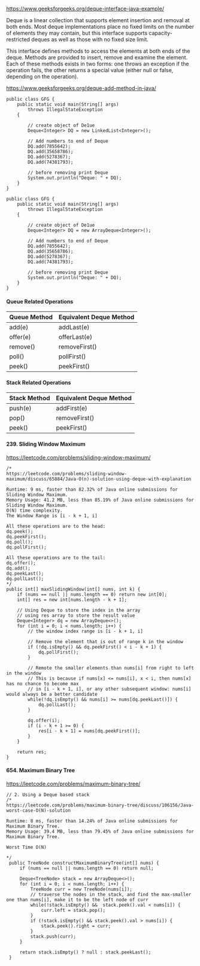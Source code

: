 https://www.geeksforgeeks.org/deque-interface-java-example/  

Deque is a linear collection that supports element insertion and removal at both ends. Most deque implementations place no fixed limits on the number of elements they may contain, but this interface supports capacity-restricted deques as well as those with no fixed size limit.

This interface defines methods to access the elements at both ends of the deque. Methods are provided to insert, remove and examine the element. Each of these methods exists in two forms: one throws an exception if the operation fails, the other returns a special value (either null or false, depending on the operation).

https://www.geeksforgeeks.org/deque-add-method-in-java/
```
public class GFG { 
    public static void main(String[] args) 
        throws IllegalStateException 
    { 
  
        // create object of De1ue 
        Deque<Integer> DQ = new LinkedList<Integer>(); 
  
        // Add numbers to end of Deque 
        DQ.add(7855642); 
        DQ.add(35658786); 
        DQ.add(5278367); 
        DQ.add(74381793); 
  
        // before removing print Deque 
        System.out.println("Deque: " + DQ); 
    } 
} 
```

```
public class GFG { 
    public static void main(String[] args) 
        throws IllegalStateException 
    { 
  
        // create object of De1ue 
        Deque<Integer> DQ = new ArrayDeque<Integer>(); 
  
        // Add numbers to end of Deque 
        DQ.add(7855642); 
        DQ.add(35658786); 
        DQ.add(5278367); 
        DQ.add(74381793); 
  
        // before removing print Deque 
        System.out.println("Deque: " + DQ); 
    } 
} 
```

#### Queue Related Operations

|Queue Method|Equivalent Deque Method|
|------------|-----------------------|
|add(e)|addLast(e)|
|offer(e)|offerLast(e)|
|remove()|removeFirst()|
|poll()|pollFirst()|
|peek()|peekFirst()|

#### Stack Related Operations

|Stack Method|Equivalent Deque Method|
|------------|-----------------------|
|push(e)|addFirst(e)|
|pop()|removeFirst()|
|peek()|peekFirst()|

#### 239. Sliding Window Maximum
https://leetcode.com/problems/sliding-window-maximum/

```
/*
https://leetcode.com/problems/sliding-window-maximum/discuss/65884/Java-O(n)-solution-using-deque-with-explanation

Runtime: 9 ms, faster than 82.32% of Java online submissions for Sliding Window Maximum.
Memory Usage: 41.2 MB, less than 85.19% of Java online submissions for Sliding Window Maximum.
O(N) time complexity.
The Window Range is [i - k + 1, i]

All these operations are to the head:
dq.peek();
dq.peekFirst();
dq.poll();
dq.pollFirst();

All these operations are to the tail:
dq.offer();
dq.add();
dq.peekLast();
dq.pollLast();
*/
public int[] maxSlidingWindow(int[] nums, int k) {
    if (nums == null || nums.length == 0) return new int[0];
    int[] res = new int[nums.length - k + 1];

    // Using Deque to store the index in the array
    // using res array to store the result value
    Deque<Integer> dq = new ArrayDeque<>();
    for (int i = 0; i < nums.length; i++) {
        // the window index range is [i - k + 1, i]

        // Remove the element that is out of range k in the window
        if (!dq.isEmpty() && dq.peekFirst() < i - k + 1) {
            dq.pollFirst();
        }

        // Remote the smaller elements than nums[i] from right to left in the window
        // This is because if nums[x] <= nums[i], x < i, then nums[x] has no chance to become max
        // in [i - k + 1, i], or any other subsequent window: nums[i] would always be a better candidate
        while(!dq.isEmpty() && nums[i] >= nums[dq.peekLast()]) {
            dq.pollLast();
        }

        dq.offer(i);
        if (i - k + 1 >= 0) {
            res[i - k + 1] = nums[dq.peekFirst()];
        }
    }

    return res;
}
```

#### 654. Maximum Binary Tree
https://leetcode.com/problems/maximum-binary-tree/

```
// 2. Using a Deque based stack
/*
https://leetcode.com/problems/maximum-binary-tree/discuss/106156/Java-worst-case-O(N)-solution

Runtime: 8 ms, faster than 14.24% of Java online submissions for Maximum Binary Tree.
Memory Usage: 39.4 MB, less than 79.45% of Java online submissions for Maximum Binary Tree.

Worst Time O(N)

*/
 public TreeNode constructMaximumBinaryTree(int[] nums) {
     if (nums == null || nums.length == 0) return null;

     Deque<TreeNode> stack = new ArrayDeque<>();
     for (int i = 0; i < nums.length; i++) {
         TreeNode curr = new TreeNode(nums[i]);
         // traverse the nodes in the stack, and find the max-smaller one than nums[i], make it to be the left node of curr
         while(!stack.isEmpty() &&  stack.peek().val < nums[i]) {
             curr.left = stack.pop();
         }
         if (!stack.isEmpty() && stack.peek().val > nums[i]) {
             stack.peek().right = curr;
         }
         stack.push(curr);
     }

     return stack.isEmpty() ? null : stack.peekLast();
 }
```
